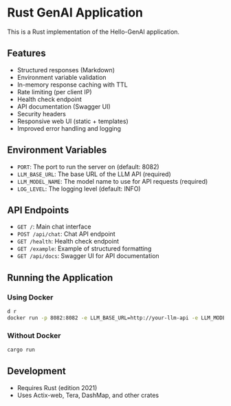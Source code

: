 # Rust GenAI Application

This is a Rust implementation of the Hello-GenAI application.

## Features
- Structured responses (Markdown)
- Environment variable validation
- In-memory response caching with TTL
- Rate limiting (per client IP)
- Health check endpoint
- API documentation (Swagger UI)
- Security headers
- Responsive web UI (static + templates)
- Improved error handling and logging

## Environment Variables
- `PORT`: The port to run the server on (default: 8082)
- `LLM_BASE_URL`: The base URL of the LLM API (required)
- `LLM_MODEL_NAME`: The model name to use for API requests (required)
- `LOG_LEVEL`: The logging level (default: INFO)

## API Endpoints
- `GET /`: Main chat interface
- `POST /api/chat`: Chat API endpoint
- `GET /health`: Health check endpoint
- `GET /example`: Example of structured formatting
- `GET /api/docs`: Swagger UI for API documentation

## Running the Application

### Using Docker
```bash
d r
docker run -p 8082:8082 -e LLM_BASE_URL=http://your-llm-api -e LLM_MODEL_NAME=your-model rust-genai
```

### Without Docker
```bash
cargo run
```

## Development
- Requires Rust (edition 2021)
- Uses Actix-web, Tera, DashMap, and other crates
